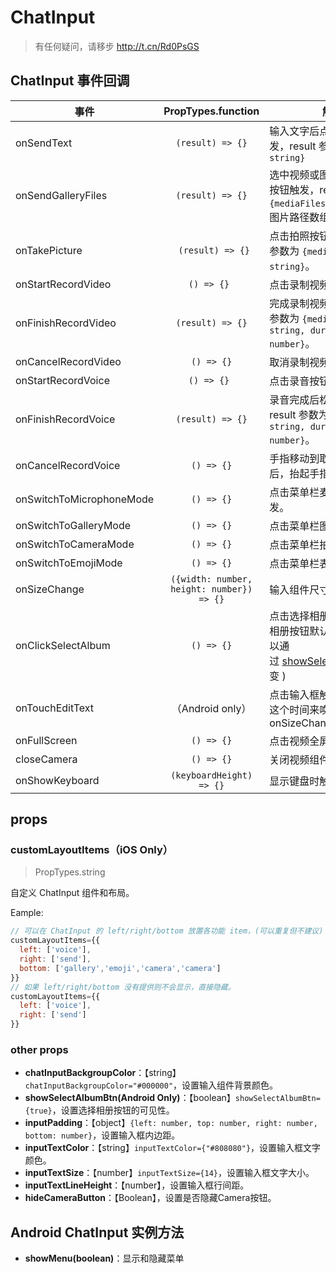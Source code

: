 # ChatInput

> 有任何疑问，请移步 http://t.cn/Rd0PsGS

## ChatInput 事件回调

| 事件                     |             PropTypes.function              | 解释                                                         |
| ------------------------ | :-----------------------------------------: | ------------------------------------------------------------ |
| onSendText               |              `(result) => {}`               | 输入文字后点击发送按钮触发，result 参数为 `{text: string}`   |
| onSendGalleryFiles       |              `(result) => {}`               | 选中视频或图片后点击发送按钮触发，result 参数为 `{mediaFiles: [string]}`, 图片路径数组。 |
| onTakePicture            |              ` (result) => {}`              | 点击拍照按钮触发， result 参数为 `{mediaPath: string}`。     |
| onStartRecordVideo       |                 `() => {} `                 | 点击录制视频按钮触发。                                       |
| onFinishRecordVideo      |             ` (result) => {} `              | 完成录制视频触发，result 参数为 `{mediaPath: string, durationTime: number}`。 |
| onCancelRecordVideo      |                ` () => {} `                 | 取消录制视频触发。                                           |
| onStartRecordVoice       |                 `() => {} `                 | 点击录音按钮触发。                                           |
| onFinishRecordVoice      |             ` (result) => {} `              | 录音完成后松开手指触发，result 参数为 `{mediaPath: string, duration: number}`。 |
| onCancelRecordVoice      |                 `() => {}`                  | 手指移动到取消录音区域后，抬起手指触发。                     |
| onSwitchToMicrophoneMode |                 `() => {}`                  | 点击菜单栏麦克风按钮触发。                                   |
| onSwitchToGalleryMode    |                 `() => {}`                  | 点击菜单栏图片按钮触发。                                     |
| onSwitchToCameraMode     |                 `() => {}`                  | 点击菜单栏拍照按钮触发。                                     |
| onSwitchToEmojiMode      |                 `() => {}`                  | 点击菜单栏表情按钮触发。                                     |
| onSizeChange             | ` ({width: number, height: number}) => {} ` | 输入组件尺寸变更时触发。                                     |
| onClickSelectAlbum       |                 `() => {}`                  | 点击选择相册按钮触发(选择相册按钮默认是可见的，可以通过 [showSelectAlbumBtn](https://github.com/jpush/aurora-imui/blob/master/ReactNative/docs/APIs_zh.md#showSelectAlbumBtn) 改变 ) |
| onTouchEditText          |              （Android only）               | 点击输入框触发，安卓需要这个时间来唤起 onSizeChanged         |
| onFullScreen             |                 `() => {}`                  | 点击视频全屏时触发                                           |
| closeCamera              |                 `() => {}`                  | 关闭视频组件时触发                                           |
| onShowKeyboard           |          `(keyboardHeight) => {}`           | 显示键盘时触发                                               |

## props

### customLayoutItems（iOS Only）

> PropTypes.string

自定义 ChatInput 组件和布局。

Eample:

```js
// 可以在 ChatInput 的 left/right/bottom 放置各功能 item，(可以重复但不建议)
customLayoutItems={{
  left: ['voice'],
  right: ['send'],
  bottom: ['gallery','emoji','camera','camera']
}}
// 如果 left/right/bottom 没有提供则不会显示，直接隐藏。
customLayoutItems={{
  left: ['voice'],
  right: ['send']
}}
```

### other props

- **chatInputBackgroupColor**：【string】`chatInputBackgroupColor="#000000"`，设置输入组件背景颜色。
- **showSelectAlbumBtn(Android Only)**：【boolean】`showSelectAlbumBtn={true}`，设置选择相册按钮的可见性。
- **inputPadding**：【object】`{left: number, top: number, right: number, bottom: number}`，设置输入框内边距。
- **inputTextColor**：【string】`inputTextColor={"#808080"}`，设置输入框文字颜色。
- **inputTextSize**：【number】`inputTextSize={14}`，设置输入框文字大小。
- **inputTextLineHeight**：【number】，设置输入框行间距。
- **hideCameraButton**：【Boolean】，设置是否隐藏Camera按钮。

## Android ChatInput 实例方法

- **showMenu(boolean)**：显示和隐藏菜单